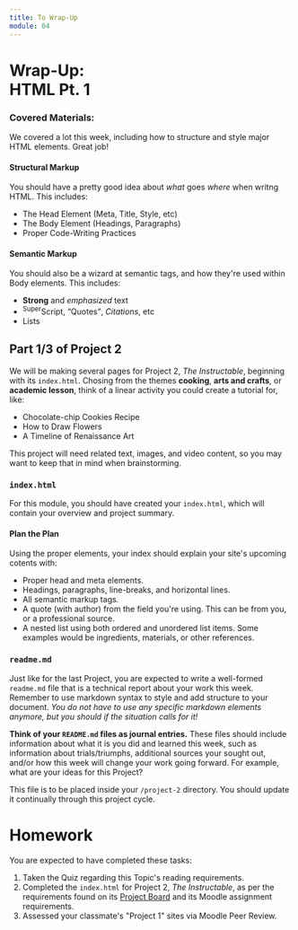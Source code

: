 ```yaml
---
title: To Wrap-Up
module: 04
---
```


# Wrap-Up: <br /> HTML Pt. 1

### Covered Materials:

We covered a lot this week, including how to structure and style major HTML elements. Great job!

#### Structural Markup
You should have a pretty good idea about _what_ goes _where_ when writng HTML. This includes:

- The Head Element (Meta, Title, Style, etc)
- The Body Element (Headings, Paragraphs)
- Proper Code-Writing Practices

#### Semantic Markup
You should also be a wizard at semantic tags, and how they're used within Body elements. This includes:

- **Strong** and _emphasized_ text
- <sup>Super</sup>Script, <q>Quotes</q>, <cite>Citations</cite>, etc
- Lists

## Part 1/3 of Project 2
We will be making several pages for Project 2, _The Instructable_, beginning with its `index.html`. Chosing from the themes **cooking**, **arts and crafts**, or **academic lesson**, think of a linear activity you could create a tutorial for, like:
  - Chocolate-chip Cookies Recipe
  - How to Draw Flowers
  - A Timeline of Renaissance Art

This project will need related text, images, and video content, so you may want to keep that in mind when brainstorming.

### `index.html`
For this module, you should have created your `index.html`, which will contain your overview and project summary.

#### Plan the Plan
Using the proper elements, your index should explain your site's upcoming cotents with:
- Proper head and meta elements.
- Headings, paragraphs, line-breaks, and horizontal lines.
- All semantic markup tags.
- A quote (with author) from the field you're using. This can be from you, or a professional source.
- A nested list using both ordered and unordered list items. Some examples would be ingredients, materials, or other references.


### `readme.md`
Just like for the last Project, you are expected to write a well-formed `readme.md` file that is a technical report about your work this week. Remember to use markdown syntax to style and add structure to your document. _You do not have to use any specific markdown elements anymore, but you should if the situation calls for it!_

**Think of your `README.md` files as journal entries.** These files should include information about what it is you did and learned this week, such as  information about trials/triumphs, additional sources your sought out, and/or how this week will change your work going forward. For example, what are your ideas for this Project?

This file is to be placed inside your `/project-2` directory. You should update it continually through this project cycle.


# Homework
You are expected to have completed these tasks:
1. Taken the Quiz regarding this Topic's reading requirements.
2. Completed the `index.html` for Project 2, _The Instructable_, as per the requirements found on its [Project Board](https://github.com/Media-Ed-Online/intro-web-dev/projects/6) and its Moodle assignment requirements.
3. Assessed your classmate's "Project 1" sites via Moodle Peer Review.
